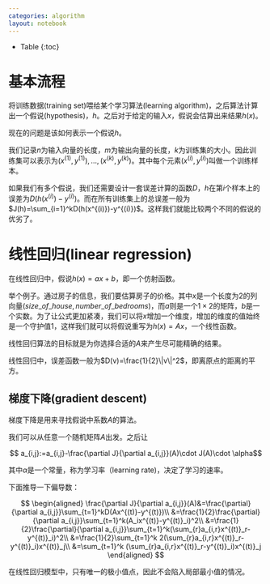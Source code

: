 ```yaml
---
categories: algorithm
layout: notebook
---
```


- Table
{:toc}

# 基本流程

将训练数据(training set)喂给某个学习算法(learning algorithm)，之后算法计算出一个假说(hypothesis)，$h$。之后对于给定的输入$x$，假说会估算出来结果$h(x)$。

现在的问题是该如何表示一个假说$h$。

我们记录$n$为输入向量的长度，$m$为输出向量的长度，$k$为训练集的大小。因此训练集可以表示为$(x^{(1)},y^({1})),\ldots,(x^{(k)},y^{(k)})$。其中每个元素$(x^{(i)},y^{(i)})$叫做一个训练样本。

如果我们有多个假说，我们还需要设计一套误差计算的函数$D$，$h$在第$i$个样本上的误差为$D(h(x^{(i)})-y^{(i)})$。而在所有训练集上的总误差一般为$J(h)=\sum_{i=1}^kD(h(x^{(i)})-y^{(i)})$。这样我们就能比较两个不同的假说的优劣了。

# 线性回归(linear regression)

在线性回归中，假说$h(x)=ax+b$，即一个仿射函数。

举个例子。通过房子的信息，我们要估算房子的价格。其中$x$是一个长度为$2$的列向量$(size\_of\_house, number\_of\_bedrooms)$，而$a$则是一个$1\times 2$的矩阵，$b$是一个实数。为了让公式更加紧凑，我们可以将$x$增加一个维度，增加的维度的值始终是一个守护值$1$，这样我们就可以将假说重写为$h(x)=Ax$，一个线性函数。

线性回归算法的目标就是为你选择合适的$A$来产生尽可能精确的结果。

线性回归中，误差函数一般为$D(v)=\frac{1}{2}\|v\|^2$，即离原点的距离的平方。

## 梯度下降(gradient descent)

梯度下降是用来寻找假说中系数$A$的算法。

我们可以从任意一个随机矩阵$A$出发。之后让

$$
a_{i,j}:=a_{i,j}-\frac{\partial J}{\partial a_{i,j}}(A)\cdot J(A)\cdot \alpha$$

其中$\alpha$是一个常量，称为学习率（learning rate)，决定了学习的速率。

下面推导一下偏导数：


$$
\begin{aligned}
\frac{\partial J}{\partial a_{i,j}}(A)&=\frac{\partial}{\partial a_{i,j}}\sum_{t=1}^kD(Ax^{(t)}-y^{(t)})\\
&=\frac{1}{2}\frac{\partial}{\partial a_{i,j}}\sum_{t=1}^k(A_ix^{(t)}-y^{(t)}_i)^2\\
&=\frac{1}{2}\frac{\partial}{\partial a_{i,j}}\sum_{t=1}^k(\sum_{r}a_{i,r}x^{(t)}_r-y^{(t)}_i)^2\\
&=\frac{1}{2}\sum_{t=1}^k 2(\sum_{r}a_{i,r}x^{(t)}_r-y^{(t)}_i)x^{(t)}_j\\
&=\sum_{t=1}^k (\sum_{r}a_{i,r}x^{(t)}_r-y^{(t)}_i)x^{(t)}_j
\end{aligned}
$$

在线性回归模型中，只有唯一的极小值点，因此不会陷入局部最小值的情况。
